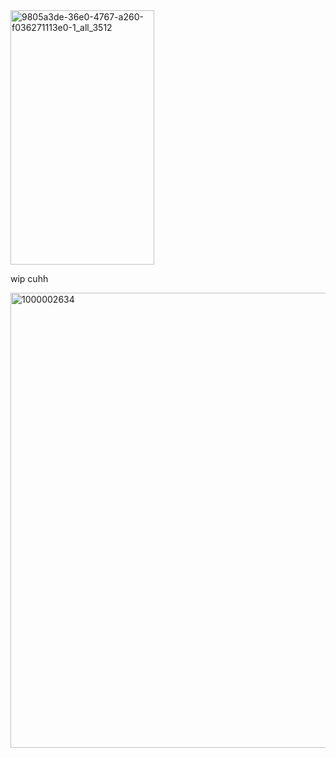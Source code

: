 <img width="230" height="407" alt="9805a3de-36e0-4767-a260-f036271113e0-1_all_3512" src="https://github.com/user-attachments/assets/ac79be86-2b9f-474f-b284-a0864fcefd76" />


wip cuhh

<img width="735" height="728" alt="1000002634" src="https://github.com/user-attachments/assets/fd6b99e3-8292-4e62-a2b0-76b4d4796f4e" />
